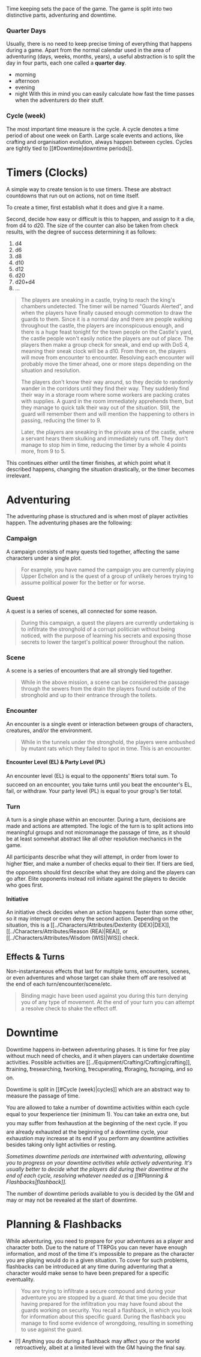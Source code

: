 Time keeping sets the pace of the game. The game is split into two distinctive parts, adventuring and downtime.

### Quarter Days
Usually, there is no need to keep precise timing of everything that happens during a game. Apart from the normal calendar used in the area of adventuring (days, weeks, months, years), a useful abstraction is to split the day in four parts, each one called a **quarter day**.
- morning
- afternoon
- evening
- night
With this in mind you can easily calculate how fast the time passes when the adventurers do their stuff.

### Cycle (week)
The most important time measure is the cycle. A cycle denotes a time period of about one week on Earth. Large scale events and actions, like crafting and organisation evolution, always happen between cycles.
Cycles are tightly tied to [[#Downtime|downtime periods]].

# Timers (Clocks)
A simple way to create tension is to use timers. These are abstract countdowns that run out on actions, not on time itself.

To create a timer, first establish what it does and give it a name.

Second, decide how easy or difficult is this to happen, and assign to it a die, from d4 to d20. The size of the counter can also be taken from check results, with the degree of success determining it as follows:
1. d4
2. d6
3. d8
4. d10
5. d12
6. d20
7. d20+d4
8. …

> The players are sneaking in a castle, trying to reach the king's chambers undetected. The timer will be named "Guards Alerted", and when the players have finally caused enough commotion to draw the guards to them. 
> Since it is a normal day and there are people walking throughout the castle, the players are inconspicuous enough, and there is a huge feast tonight for the town people on the Castle's yard, the castle people won't easily notice the players are out of place. The players then make a group check for sneak, and end up with DoS 4, meaning their sneak clock will be a d10.
> From there on, the players will move from encounter to encounter. Resolving each encounter will probably move the timer ahead, one or more steps depending on the situation and resolution.
> 
> The players don't know their way around, so they decide to randomly wander in the corridors until they find their way. They suddenly find their way in a storage room where some workers are packing crates with supplies. A guard in the room immediately apprehends them, but they manage to quick talk their way out of the situation. Still, the guard will remember them and will mention the happening to others in passing, reducing the timer to 9.
> 
> Later, the players are sneaking in the private area of the castle, where a servant hears them skulking and immediately runs off. They don't manage to stop him in time, reducing the timer by a whole 4 points more, from 9 to 5.

This continues either until the timer finishes, at which point what it described happens, changing the situation drastically, or the timer becomes irrelevant.

# Adventuring
The adventuring phase is structured and is when most of player activities happen. The adventuring phases are the following:

### Campaign
A campaign consists of many quests tied together, affecting the same characters under a single plot.
> For example, you have named the campaign you are currently playing Upper Echelon and is the quest of a group of unlikely heroes trying to assume political power for the better or for worse.

### Quest
A quest is a series of scenes, all connected for some reason.
> During this campaign, a quest the players are currently undertaking is to infiltrate the stronghold of a corrupt politician without being noticed, with the purpose of learning his secrets and exposing those secrets to lower the target's political power throughout the nation.

### Scene
A scene is a series of encounters that are all strongly tied together.
> While in the above mission, a scene can be considered the passage through the sewers from the drain the players found outside of the stronghold and up to their entrance through the toilets.

### Encounter
An encounter is a single event or interaction between groups of characters, creatures, and/or the environment.
> While in the tunnels under the stronghold, the players were ambushed by mutant rats which they failed to spot in time. This is an encounter.

#### Encounter Level (EL) & Party Level (PL)
An encounter level (EL) is equal to the opponents' ❗tiers total sum. To succeed on an encounter, you take turns until you beat the encounter's EL, fail, or withdraw. Your party level (PL) is equal to your group's tier total.

### Turn
A turn is a single phase within an encounter. During a turn, decisions are made and actions are attempted. The logic of the turn is to split actions into meaningful groups and not micromanage the passage of time, as it should be at least somewhat abstract like all other resolution mechanics in the game.

All participants describe what they will attempt, in order from lower to higher ❗tier, and make a number of checks equal to their tier. If tiers are tied, the opponents should first describe what they are doing and the players can go after. Elite opponents instead roll initiate against the players to decide who goes first.

#### Initiative
An initiative check decides when an action happens faster than some other, so it may interrupt or even deny the second action. Depending on the situation, this is a [[../Characters/Attributes/Dexterity (DEX)|DEX]], [[../Characters/Attributes/Reason (REA)|REA]], or [[../Characters/Attributes/Wisdom (WIS)|WIS]] check.








## Effects & Turns
Non-instantaneous effects that last for multiple turns, encounters, scenes, or even adventures and whose target can shake them off are resolved at the end of each turn/encounter/scene/etc.
> Binding magic have been used against you during this turn denying you of any type of movement. At the end of your turn you can attempt a resolve check to shake the effect off.

# Downtime
Downtime happens in-between adventuring phases. It is time for free play without much need of checks, and it when players can undertake downtime activities.
Possible activities are [[../Equipment/Crafting/Crafting|crafting]], ❗training, ❗researching, ❗working, ❗recuperating, ❗foraging, ❗scraping, and so on.

Downtime is split in [[#Cycle (week)|cycles]] which are an abstract way to measure the passage of time.

You are allowed to take a number of downtime activities within each cycle equal to your ❗experience tier (minimum 1). You can take an extra one, but you may suffer from ❗exhaustion at the beginning of the next cycle. If you are already exhausted at the beginning of a downtime cycle, your exhaustion may increase at its end if you perform any downtime activities besides taking only light activities or resting.

*Sometimes downtime periods are intertwined with adventuring, allowing you to progress on your downtime activities while actively adventuring. It's usually better to decide what the players did during their downtime at the end of each cycle, resolving whatever needed as a [[#Planning & Flashbacks|flashback]].*

The number of downtime periods available to you is decided by the GM and may or may not be revealed at the start of downtime.

# Planning & Flashbacks
While adventuring, you need to prepare for your adventures as a player and character both.
Due to the nature of TTRPGs you can never have enough information, and most of the time it's impossible to prepare as the character you are playing would do in a given situation.
To cover for such problems, flashbacks can be introduced at any time during adventuring that a character would make sense to have been prepared for a specific eventuality.
> You are trying to infiltrate a secure compound and during your adventure you are stopped by a guard. At that time you decide that having prepared for the infiltration you may have found about the guards working on security. You recall a flashback, in which you look for information about this specific guard. During the flashback you manage to find some evidence of wrongdoing, resulting in something to use against the guard.

- [!] Anything you do during a flashback may affect you or the world retroactively, albeit at a limited level with the GM having the final say.
